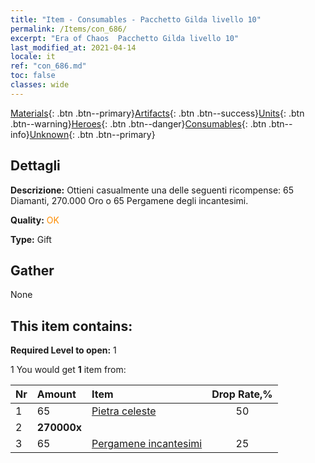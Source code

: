 ```yaml
---
title: "Item - Consumables - Pacchetto Gilda livello 10"
permalink: /Items/con_686/
excerpt: "Era of Chaos  Pacchetto Gilda livello 10"
last_modified_at: 2021-04-14
locale: it
ref: "con_686.md"
toc: false
classes: wide
---
```

 [Materials](/it/Items/){: .btn .btn--primary}[Artifacts](/it/Items/Artifacts/){: .btn .btn--success}[Units](/it/Items/Units/){: .btn .btn--warning}[Heroes](/it/Items/Heroes/){: .btn .btn--danger}[Consumables](/it/Items/Consumables/){: .btn .btn--info}[Unknown](/it/Items/Unknown/){: .btn .btn--primary}

## Dettagli
 **Descrizione:** Ottieni casualmente una delle seguenti ricompense: 65 Diamanti, 270.000 Oro o 65 Pergamene degli incantesimi.

 **Quality:** <span style="color: #FF8C00">OK</span>

 **Type:** Gift

## Gather

  None

## This item contains:

 **Required Level to open:** 1

 1 You would get **1** item  from:

  | Nr | Amount |     Item    | Drop Rate,% |
  |:---|:-------|:------------|:---------:|
  | 1 | 65 | [Pietra celeste](/it/Items/art_188/) | 50 | 
  | 2 |  **270000x** | <i class="fas fa-coins"/> |  | 25 | 
  | 3 | 65 | [Pergamene incantesimi](/it/Items/con_694/) | 25 | 
